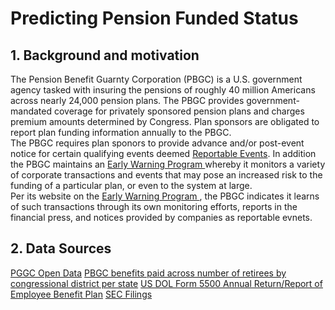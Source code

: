# Predicting Pension Funded Status

## 1. Background and motivation
The Pension Benefit Guarnty Corporation (PBGC) is a U.S. government agency tasked with insuring the pensions of roughly 40 million Americans across nearly 24,000 pension plans.  The PBGC provides government-mandated coverage for privately sponsored pension plans and charges premium amounts determined by Congress.  Plan sponsors are obligated to report plan funding information annually to the PBGC.  
The PBGC requires plan sponors to provide advance and/or post-event notice for certain qualifying events deemed <a href = "https://www.pbgc.gov/prac/reporting-and-disclosure/reportable-events">Reportable Events</a>.  In addition the PBGC maintains an <a href = "https://www.pbgc.gov/prac/risk-mitigation">Early Warning Program </a> whereby it monitors a variety of corporate transactions and events that may pose an increased risk to the funding of a particular plan, or even to the system at large.  
Per its website on the  <a href = "https://www.pbgc.gov/prac/risk-mitigation">Early Warning Program </a>, the PBGC indicates it learns of such transactions through its own monitoring efforts, reports in the financial press, and notices provided by companies as reportable evnets.


## 2. Data Sources
<a href = "https://www.pbgc.gov/open/index">PGGC Open Data</a>
<a href = "https://www.pbgc.gov/about/budget-performance-and-planning/statebystate"> PBGC benefits paid across number of retirees by congressional district per state</a>
<a href = "https://www.dol.gov/agencies/ebsa/about-ebsa/our-activities/public-disclosure/foia/form-5500-datasets">US DOL Form 5500 Annual Return/Report of Employee Benefit Plan</a>
<a href = "https://www.sec.gov/dera/data/financial-statement-data-sets.html">SEC Filings</a>
